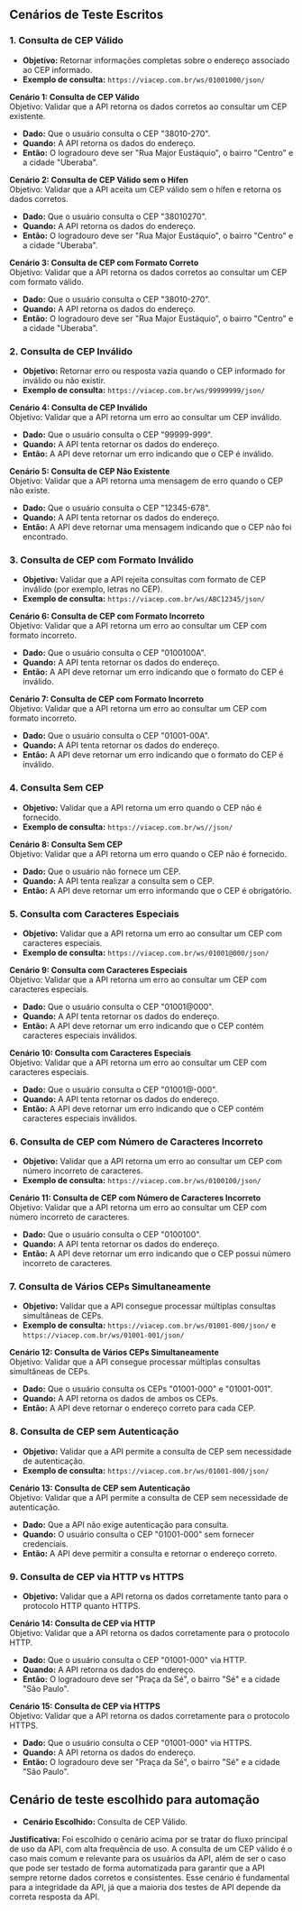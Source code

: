 ## Cenários de Teste Escritos

### 1. Consulta de CEP Válido
- **Objetivo:** Retornar informações completas sobre o endereço associado ao CEP informado.
- **Exemplo de consulta:** `https://viacep.com.br/ws/01001000/json/`

**Cenário 1: Consulta de CEP Válido**  
Objetivo: Validar que a API retorna os dados corretos ao consultar um CEP existente.
- **Dado:** Que o usuário consulta o CEP "38010-270".
- **Quando:** A API retorna os dados do endereço.
- **Então:** O logradouro deve ser "Rua Major Eustáquio", o bairro "Centro" e a cidade "Uberaba".

**Cenário 2: Consulta de CEP Válido sem o Hífen**  
Objetivo: Validar que a API aceita um CEP válido sem o hífen e retorna os dados corretos.
- **Dado:** Que o usuário consulta o CEP "38010270".
- **Quando:** A API retorna os dados do endereço.
- **Então:** O logradouro deve ser "Rua Major Eustáquio", o bairro "Centro" e a cidade "Uberaba".

**Cenário 3: Consulta de CEP com Formato Correto**  
Objetivo: Validar que a API retorna os dados corretos ao consultar um CEP com formato válido.
- **Dado:** Que o usuário consulta o CEP "38010-270".
- **Quando:** A API retorna os dados do endereço.
- **Então:** O logradouro deve ser "Rua Major Eustáquio", o bairro "Centro" e a cidade "Uberaba".

### 2. Consulta de CEP Inválido
- **Objetivo:** Retornar erro ou resposta vazia quando o CEP informado for inválido ou não existir.
- **Exemplo de consulta:** `https://viacep.com.br/ws/99999999/json/`

**Cenário 4: Consulta de CEP Inválido**  
Objetivo: Validar que a API retorna um erro ao consultar um CEP inválido.
- **Dado:** Que o usuário consulta o CEP "99999-999".
- **Quando:** A API tenta retornar os dados do endereço.
- **Então:** A API deve retornar um erro indicando que o CEP é inválido.

**Cenário 5: Consulta de CEP Não Existente**  
Objetivo: Validar que a API retorna uma mensagem de erro quando o CEP não existe.
- **Dado:** Que o usuário consulta o CEP "12345-678".
- **Quando:** A API tenta retornar os dados do endereço.
- **Então:** A API deve retornar uma mensagem indicando que o CEP não foi encontrado.

### 3. Consulta de CEP com Formato Inválido
- **Objetivo:** Validar que a API rejeita consultas com formato de CEP inválido (por exemplo, letras no CEP).
- **Exemplo de consulta:** `https://viacep.com.br/ws/ABC12345/json/`

**Cenário 6: Consulta de CEP com Formato Incorreto**  
Objetivo: Validar que a API retorna um erro ao consultar um CEP com formato incorreto.
- **Dado:** Que o usuário consulta o CEP "0100100A".
- **Quando:** A API tenta retornar os dados do endereço.
- **Então:** A API deve retornar um erro indicando que o formato do CEP é inválido.

**Cenário 7: Consulta de CEP com Formato Incorreto**  
Objetivo: Validar que a API retorna um erro ao consultar um CEP com formato incorreto.
- **Dado:** Que o usuário consulta o CEP "01001-00A".
- **Quando:** A API tenta retornar os dados do endereço.
- **Então:** A API deve retornar um erro indicando que o formato do CEP é inválido.

### 4. Consulta Sem CEP
- **Objetivo:** Validar que a API retorna um erro quando o CEP não é fornecido.
- **Exemplo de consulta:** `https://viacep.com.br/ws//json/`

**Cenário 8: Consulta Sem CEP**  
Objetivo: Validar que a API retorna um erro quando o CEP não é fornecido.
- **Dado:** Que o usuário não fornece um CEP.
- **Quando:** A API tenta realizar a consulta sem o CEP.
- **Então:** A API deve retornar um erro informando que o CEP é obrigatório.

### 5. Consulta com Caracteres Especiais
- **Objetivo:** Validar que a API retorna um erro ao consultar um CEP com caracteres especiais.
- **Exemplo de consulta:** `https://viacep.com.br/ws/01001@000/json/`

**Cenário 9: Consulta com Caracteres Especiais**  
Objetivo: Validar que a API retorna um erro ao consultar um CEP com caracteres especiais.
- **Dado:** Que o usuário consulta o CEP "01001@000".
- **Quando:** A API tenta retornar os dados do endereço.
- **Então:** A API deve retornar um erro indicando que o CEP contém caracteres especiais inválidos.

**Cenário 10: Consulta com Caracteres Especiais**  
Objetivo: Validar que a API retorna um erro ao consultar um CEP com caracteres especiais.
- **Dado:** Que o usuário consulta o CEP "01001@-000".
- **Quando:** A API tenta retornar os dados do endereço.
- **Então:** A API deve retornar um erro indicando que o CEP contém caracteres especiais inválidos.

### 6. Consulta de CEP com Número de Caracteres Incorreto
- **Objetivo:** Validar que a API retorna um erro ao consultar um CEP com número incorreto de caracteres.
- **Exemplo de consulta:** `https://viacep.com.br/ws/0100100/json/`

**Cenário 11: Consulta de CEP com Número de Caracteres Incorreto**  
Objetivo: Validar que a API retorna um erro ao consultar um CEP com número incorreto de caracteres.
- **Dado:** Que o usuário consulta o CEP "0100100".
- **Quando:** A API tenta retornar os dados do endereço.
- **Então:** A API deve retornar um erro indicando que o CEP possui número incorreto de caracteres.

### 7. Consulta de Vários CEPs Simultaneamente
- **Objetivo:** Validar que a API consegue processar múltiplas consultas simultâneas de CEPs.
- **Exemplo de consulta:** `https://viacep.com.br/ws/01001-000/json/` e `https://viacep.com.br/ws/01001-001/json/`

**Cenário 12: Consulta de Vários CEPs Simultaneamente**  
Objetivo: Validar que a API consegue processar múltiplas consultas simultâneas de CEPs.
- **Dado:** Que o usuário consulta os CEPs "01001-000" e "01001-001".
- **Quando:** A API retorna os dados de ambos os CEPs.
- **Então:** A API deve retornar o endereço correto para cada CEP.

### 8. Consulta de CEP sem Autenticação
- **Objetivo:** Validar que a API permite a consulta de CEP sem necessidade de autenticação.
- **Exemplo de consulta:** `https://viacep.com.br/ws/01001-000/json/`

**Cenário 13: Consulta de CEP sem Autenticação**  
Objetivo: Validar que a API permite a consulta de CEP sem necessidade de autenticação.
- **Dado:** Que a API não exige autenticação para consulta.
- **Quando:** O usuário consulta o CEP "01001-000" sem fornecer credenciais.
- **Então:** A API deve permitir a consulta e retornar o endereço correto.

### 9. Consulta de CEP via HTTP vs HTTPS
- **Objetivo:** Validar que a API retorna os dados corretamente tanto para o protocolo HTTP quanto HTTPS.

**Cenário 14: Consulta de CEP via HTTP**  
Objetivo: Validar que a API retorna os dados corretamente para o protocolo HTTP.
- **Dado:** Que o usuário consulta o CEP "01001-000" via HTTP.
- **Quando:** A API retorna os dados do endereço.
- **Então:** O logradouro deve ser "Praça da Sé", o bairro "Sé" e a cidade "São Paulo".

**Cenário 15: Consulta de CEP via HTTPS**  
Objetivo: Validar que a API retorna os dados corretamente para o protocolo HTTPS.
- **Dado:** Que o usuário consulta o CEP "01001-000" via HTTPS.
- **Quando:** A API retorna os dados do endereço.
- **Então:** O logradouro deve ser "Praça da Sé", o bairro "Sé" e a cidade "São Paulo".


## Cenário de teste escolhido para automação

- **Cenário Escolhido:** Consulta de CEP Válido.

**Justificativa:**
Foi escolhido o cenário acima por se tratar do fluxo principal de uso da API, com alta frequência de uso. A consulta de um CEP válido é o caso mais comum e relevante para os usuários da API, além de ser o caso que pode ser testado de forma automatizada para garantir que a API sempre retorne dados corretos e consistentes. Esse cenário é fundamental para a integridade da API, já que a maioria dos testes de API depende da correta resposta da API.
